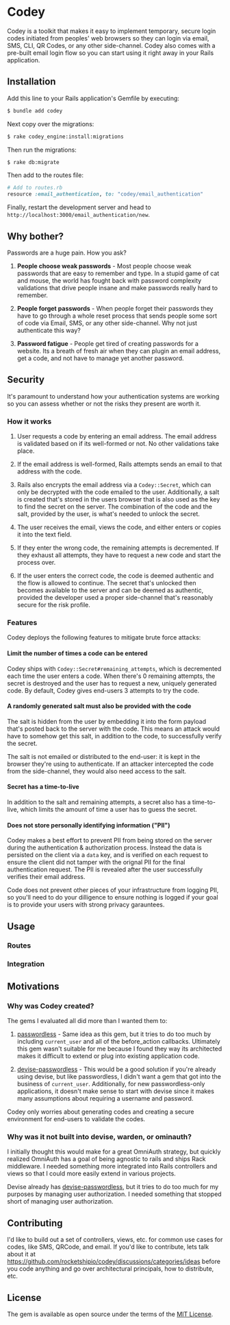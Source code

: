 # Codey

Codey is a toolkit that makes it easy to implement temporary, secure login codes initiated from peoples' web browsers so they can login via email, SMS, CLI, QR Codes, or any other side-channel. Codey also comes with a pre-built email login flow so you can start using it right away in your Rails application.

## Installation

Add this line to your Rails application's Gemfile by executing:

```bash
$ bundle add codey
```

Next copy over the migrations:

```bash
$ rake codey_engine:install:migrations
```

Then run the migrations:

```bash
$ rake db:migrate
```

Then add to the routes file:

```ruby
# Add to routes.rb
resource :email_authentication, to: "codey/email_authentication"
```

Finally, restart the development server and head to `http://localhost:3000/email_authentication/new`.

## Why bother?

Passwords are a huge pain. How you ask?

1. **People choose weak passwords** - Most people choose weak passwords that are easy to remember and type. In a stupid game of cat and mouse, the world has fought back with password complexity validations that drive people insane and make passwords really hard to remember.

2. **People forget passwords** - When people forget their passwords they have to go through a whole reset process that sends people some sort of code via Email, SMS, or any other side-channel. Why not just authenticate this way?

3. **Password fatigue** - People get tired of creating passwords for a website. Its a breath of fresh air when they can plugin an email address, get a code, and not have to manage yet another password.


## Security

It's paramount to understand how your authentication systems are working so you can assess whether or not the risks they present are worth it.

### How it works

1. User requests a code by entering an email address. The email address is validated based on if its well-formed or not. No other validations take place.

2. If the email address is well-formed, Rails attempts sends an email to that address with the code.

3. Rails also encrypts the email address via a `Codey::Secret`, which can only be decrypted with the code emailed to the user. Additionally, a salt is created that's stored in the users browser that is also used as the key to find the secret on the server. The combination of the code and the salt, provided by the user, is what's needed to unlock the secret.

4. The user receives the email, views the code, and either enters or copies it into the text field.
  1. If they enter the wrong code, the remaining attempts is decremented. If they exhaust all attempts, they have to request a new code and start the process over.
  2. If the user enters the correct code, the code is deemed authentic and the flow is allowed to continue. The secret that's unlocked then becomes available to the server and can be deemed as authentic, provided the developer used a proper side-channel that's reasonably secure for the risk profile.

### Features

Codey deploys the following features to mitigate brute force attacks:

#### Limit the number of times a code can be entered

Codey ships with `Codey::Secret#remaining_attempts`, which is decremented each time the user enters a code. When there's 0 remaining attempts, the secret is destroyed and the user has to request a new, uniquely generated code. By default, Codey gives end-users 3 attempts to try the code.

#### A randomly generated salt must also be provided with the code

The salt is hidden from the user by embedding it into the form payload that's posted back to the server with the code. This means an attack would have to somehow get this salt, in addition to the code, to successfully verify the secret.

The salt is not emailed or distributed to the end-user: it is kept in the browser they're using to authenticate. If an attacker intercepted the code from the side-channel, they would also need access to the salt.

#### Secret has a time-to-live

In addition to the salt and remaining attempts, a secret also has a time-to-live, which limits the amount of time a user has to guess the secret.

#### Does not store personally identifying information ("PII")

Codey makes a best effort to prevent PII from being stored on the server during the authentication & authorization process. Instead the data is persisted on the client via a `data` key, and is verified on each request to ensure the client did not tamper with the orignal PII for the final authentication request. The PII is revealed after the user successfully verifies their email address.

Code does not prevent other pieces of your infrastructure from logging PII, so you'll need to do your dilligence to ensure nothing is logged if your goal is to provide your users with strong privacy garauntees.

## Usage

### Routes

### Integration

###

## Motivations

### Why was Codey created?

The gems I evaluated all did more than I wanted them to:

1. [passwordless](https://rubygems.org/gems/passwordless) - Same idea as this gem, but it tries to do too much by including `current_user` and all of the before_action callbacks. Ultimately this gem wasn't suitable for me because I found they way its architected makes it difficult to extend or plug into existing application code.

2. [devise-passwordless](https://rubygems.org/gems/devise-passwordless) - This would be a good solution if you're already using devise, but like passwordless, I didn't want a gem that got into the business of `current_user`. Additionally, for new passwordless-only applications, it doesn't make sense to start with devise since it makes many assumptions about requiring a username and password.

Codey only worries about generating codes and creating a secure environment for end-users to validate the codes.

### Why was it not built into devise, warden, or ominauth?

I initially thought this would make for a great OmniAuth strategy, but quickly realized OmniAuth has a goal of being agnostic to rails and ships Rack middleware. I needed something more integrated into Rails controllers and views so that I could more easily extend in various projects.

Devise already has [devise-passwordless](https://rubygems.org/gems/devise-passwordless), but it tries to do too much for my purposes by managing user authorization. I needed something that stopped short of managing user authorization.

## Contributing

I'd like to build out a set of controllers, views, etc. for common use cases for codes, like SMS, QRCode, and email. If you'd like to contribute, lets talk about it at https://github.com/rocketshipio/codey/discussions/categories/ideas before you code anything and go over architectural principals, how to distribute, etc.

## License

The gem is available as open source under the terms of the [MIT License](https://opensource.org/licenses/MIT).
